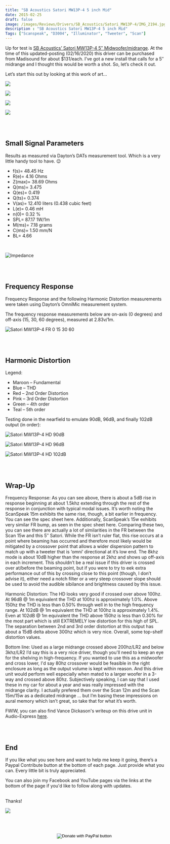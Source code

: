 ```yaml
---
title: "SB Acoustics Satori MW13P-4 5 inch Mid"
date: 2015-02-25
draft: false
image: /images/Reviews/Drivers/SB_Acoustics/Satori_MW13P-4/IMG_2194.jpg
description : "SB Acoustics Satori MW13P-4 5 inch Mid"
Tags: ["Scanspeak", "D3004", "Illuminator", "Tweeter", "Scan"]
---
```



Up for test is [SB Acoustics’ Satori MW13P-4 5″ Midwoofer/midrange](https://www.madisoundspeakerstore.com/approx-5-woofers/satori-mw13p-4-5-egyptian-papyrus-cone-woofer-4-ohm/).  At the time of this updated-posting (02/16/2020) this driver can be purchased from Madisound for about $131/each.  I’ve got a new install that calls for a 5″ midrange and I thought this would be worth a shot.  So, let’s check it out.

Let’s start this out by looking at this work of art…

![](/images/Reviews/Drivers/SB_Acoustics/Satori_MW13P-4/IMG_2200.jpg)

![](/images/Reviews/Drivers/SB_Acoustics/Satori_MW13P-4/IMG_2201.jpg)

![](/images/Reviews/Drivers/SB_Acoustics/Satori_MW13P-4/IMG_2202.jpg)

![](/images/Reviews/Drivers/SB_Acoustics/Satori_MW13P-4/IMG_2196.jpg)


 <br>
 <br>

## Small Signal Parameters

Results as measured via Dayton’s DATs measurement tool.  Which is a very little handy tool to have.  😉

* f(s)= 48.45 Hz
* R(e)= 4.16 Ohms
* Z(max)= 38.69 Ohms
* Q(ms)= 3.475
* Q(es)= 0.419
* Q(ts)= 0.374
* V(as)= 12.410 liters (0.438 cubic feet)
* L(e)= 0.46 mH
* n(0)= 0.32 %
* SPL= 87.17 1W/1m
* M(ms)= 7.18 grams
* C(ms)= 1.50 mm/N
* BL= 4.66

<br>

![Impedance](/images/Reviews/Drivers/SB_Acoustics/Satori_MW13P-4/Satori-MW13P-4-impedance.png)





<br>
<br>

## Frequency Response

Frequency Response and the following Harmonic Distortion measurements were taken using Dayton’s OmniMic measurement system.

The frequency response measurements below are on-axis (0 degrees) and off-axis (15, 30, 60 degrees), measured at 2.83v/1m.

![Satori MW13P-4 FR 0 15 30 60](/images/Reviews/Drivers/SB_Acoustics/Satori_MW13P-4/Satori-MW13P-4-FR-0-15-30-60.png)


<br>
<br>

## Harmonic Distortion

Legend:
* Maroon – Fundamental
* Blue – THD
* Red – 2nd Order Distortion
* Pink – 3rd Order Distortion
* Green – 4th order
* Teal – 5th order

Testing done in the nearfield to emulate 90dB, 96dB, and finally 102dB output (in order):

![Satori MW13P-4 HD 90dB](/images/Reviews/Drivers/SB_Acoustics/Satori_MW13P-4/Satori-MW13P-4-HD-90dB.png)

![Satori MW13P-4 HD 96dB](/images/Reviews/Drivers/SB_Acoustics/Satori_MW13P-4/Satori-MW13P-4-HD-96dB.png)

![Satori MW13P-4 HD 102dB](/images/Reviews/Drivers/SB_Acoustics/Satori_MW13P-4/Satori-MW13P-4-HD-102dB.png)


<br>
<br>

## Wrap-Up

Frequency Response: As you can see above, there is about a 5dB rise in response beginning at about 1.5khz extending through the rest of the response in conjunction with typical modal issues.  It’s worth noting the ScanSpeak 15m exhibits the same rise, though, a bit earlier in frequency.  You can see the spec sheet here.  Additionally, ScanSpeak’s 15w exhibits very similar FR bump, as seen in the spec sheet here.  Comparing these two, you can see there are actually a lot of similarities in the FR between the Scan 15w and this 5″ Satori.  While the FR isn’t ruler flat, this rise occurs at a point where beaming has occurred and therefore most likely would be mitigated by a crossover point that allows a wider dispersion pattern to match up with a tweeter that is ‘omni’ directional at it’s low end.
The 8khz mode is about 10dB higher than the response at 2khz and shows up off-axis in each increment.  This shouldn’t be a real issue if this driver is crossed over at/before the beaming point, but if you were to try to eek extra performance out of this by crossing close to this point (though, I don’t advise it), either need a notch filter or a very steep crossover slope should be used to avoid the audible sibilance and brightness caused by this issue.

Harmonic Distortion: The HD looks very good if crossed over above 100hz.  At 96dB @ 1m equivalent the THD at 100hz is approximately 1.0%. Above 150hz the THD is less than 0.50% through well in to the high frequency range.
At 102dB @ 1m equivalent the THD at 100hz is approximately 1.4%.  Even at 102dB @ 1m equivalent the THD above 150hz is less than 0.30% for the most part which is still EXTREMELY low distortion for this high of SPL.  The separation between 2nd and 3rd order distortion at this output has about a 15dB delta above 300hz which is very nice.  Overall, some top-shelf distortion values.

Bottom line:
Used as a large midrange crossed above 200hz/LR2 and below 3khz/LR2 I’d say this is a very nice driver, though you'll need to keep an eye for the shelving in high-frequency.
If you wanted to use this as a midwoofer and cross lower, I'd say 80hz crossover would be feasible in the right enclosure as long as the output volume is kept within reason.  And this drive unit would perform well especially when mated to a larger woofer in a 3-way and crossed above 80hz.
Subjectively speaking, I can say that I used these in my car for about a year and was really impressed with the midrange clarity.  I actually prefered them over the Scan 12m and the Scan 15m/15w as a dedicated midrange … but I’m basing these impressions on aural memory which isn’t great, so take that for what it’s worth.

FWIW, you can also find Vance Dickason's writeup on this drive unit in Audio-Express [here](https://audioxpress.com/article/sb-acoustics-satori-mr13p-4-a-new-home-audio-5-25-midrange-driver).


<br>
<br>

## End

If you like what you see here and want to help me keep it going, there’s a Paypal Contribute button at the bottom of each page.  Just provide what you can.  Every little bit is truly appreciated.

You can also join my Facebook and YouTube pages via the links at the bottom of the page if you'd like to follow along with updates.

<br>Thanks!</b>

![](https://media3.giphy.com/media/GWD5nSpiHxs3K/giphy.gif)


<br></br>
<center>
  <form action="https://www.paypal.com/cgi-bin/webscr" method="post" target="_top">
  <input type="hidden" name="cmd" value="_s-xclick" />
  <input type="hidden" name="hosted_button_id" value="52ANEATKE6JHQ" />
  <input type="image" src="https://www.dcrc.co/wp-content/uploads/2016/06/PayPal-Donate-Button-PNG-HD-300x103.png" border="0" name="submit" title="PayPal - The safer, easier way to pay online!" alt="Donate with PayPal button" />
  <img alt="" border="0" src="https://www.paypal.com/en_US/i/scr/pixel.gif" width="1" height="1" />
  </form>
<br></br>
</center>
